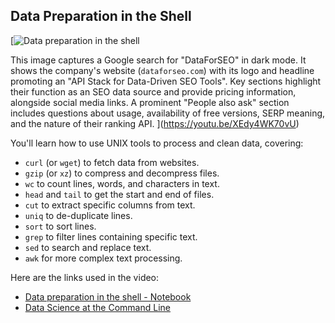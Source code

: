 ## Data Preparation in the Shell

[![Data preparation in the shell](https://i.ytimg.com/vi_webp/XEdy4WK70vU/sddefault.webp)

This image captures a Google search for "DataForSEO" in dark mode. It shows the company's website (`dataforseo.com`) with its logo and headline promoting an "API Stack for Data-Driven SEO Tools". Key sections highlight their function as an SEO data source and provide pricing information, alongside social media links. A prominent "People also ask" section includes questions about usage, availability of free versions, SERP meaning, and the nature of their ranking API.
](https://youtu.be/XEdy4WK70vU)

You'll learn how to use UNIX tools to process and clean data, covering:

- `curl` (or `wget`) to fetch data from websites.
- `gzip` (or `xz`) to compress and decompress files.
- `wc` to count lines, words, and characters in text.
- `head` and `tail` to get the start and end of files.
- `cut` to extract specific columns from text.
- `uniq` to de-duplicate lines.
- `sort` to sort lines.
- `grep` to filter lines containing specific text.
- `sed` to search and replace text.
- `awk` for more complex text processing.

Here are the links used in the video:

- [Data preparation in the shell - Notebook](https://colab.research.google.com/drive/1KSFkQDK0v__XWaAaHKeQuIAwYV0dkTe8)
- [Data Science at the Command Line](https://jeroenjanssens.com/dsatcl/)

